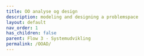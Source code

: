 ```yaml
---
title: OO analyse og design
description: modeling and designing a problemspace
layout: default
nav_order: 1
has_children: false
parent: Flow 3 - Systemudvikling
permalink: /OOAD/
---
```

